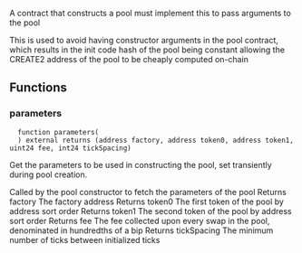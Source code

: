 A contract that constructs a pool must implement this to pass arguments to the pool

This is used to avoid having constructor arguments in the pool contract, which results in the init code hash
of the pool being constant allowing the CREATE2 address of the pool to be cheaply computed on-chain

## Functions
### parameters
```solidity
  function parameters(
  ) external returns (address factory, address token0, address token1, uint24 fee, int24 tickSpacing)
```
Get the parameters to be used in constructing the pool, set transiently during pool creation.

Called by the pool constructor to fetch the parameters of the pool
Returns factory The factory address
Returns token0 The first token of the pool by address sort order
Returns token1 The second token of the pool by address sort order
Returns fee The fee collected upon every swap in the pool, denominated in hundredths of a bip
Returns tickSpacing The minimum number of ticks between initialized ticks


